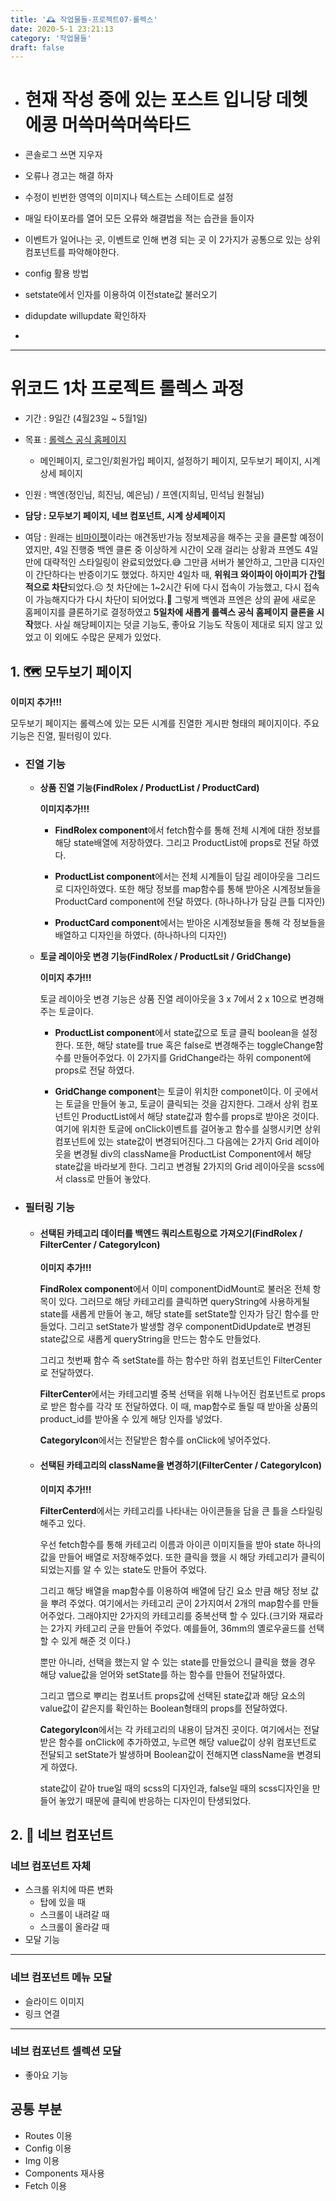 ```yaml
---
title: '🕰 작업물들-프로젝트07-롤렉스'
date: 2020-5-1 23:21:13
category: '작업물들'
draft: false
---
```


- # 현재 작성 중에 있는 포스트 입니당 데헷 에콩 머쓱머쓱머쓱타드

- 콘솔로그 쓰면 지우자

- 오류나 경고는 해결 하자

- 수정이 빈번한 영역의 이미지나 텍스트는 스테이트로 설정

- 매일 타이포라를 열어 모든 오류와 해결법을 적는 습관을 들이자

- 이벤트가 일어나는 곳, 이벤트로 인해 변경 되는 곳 이 2가지가 공통으로 있는 상위 컴포넌트를 파악해야한다.

- config 활용 방법

- setstate에서 인자를 이용하여 이전state값 불러오기

- didupdate willupdate 확인하자

- 

---

# 위코드 1차 프로젝트 롤렉스 과정

- 기간 : 9일간 (4월23일 ~ 5월1일)
- 목표 : [롤렉스 공식 홈페이지](https://www.rolex.com/ko)
  - 메인페이지, 로그인/회원가입 페이지, 설정하기 페이지, 모두보기 페이지, 시계 상세 페이지

- 인원 : 백엔(정인님, 희진님, 예은님) / 프엔(지희님, 민석님 원철님)

- **담당 : 모두보기 페이지, 네브 컴포넌트, 시계 상세페이지**

- 여담 : 원래는 [비마이펫](https://mypetlife.co.kr/map/)이라는 애견동반가능 정보제공을 해주는 곳을 클론할 예정이였지만, 4일 진행중 백엔 클론 중 이상하게 시간이 오래 걸리는 상황과 프엔도 4일만에 대략적인 스타일링이 완료되었었다.😅 그만큼 서버가 불안하고, 그만큼 디자인이 간단하다는 반증이기도 했었다. 하지만 4일차 때, **위워크 와이파이 아이피가 간헐적으로 차단**되었다.☹️ 첫 차단에는 1~2시간 뒤에 다시 접속이 가능했고, 다시 접속이 가능해지다가 다시 차단이 되어었다.😤 그렇게 백엔과 프엔은 상의 끝에 새로운 홈페이지를 클론하기로 결정하였고 **5일차에 새롭게 롤렉스 공식 홈페이지 클론을 시작**했다. 사실 해당페이지는 덧글 기능도, 좋아요 기능도 작동이 제대로 되지 않고 있었고 이 외에도 수많은 문제가 있었다.



## 1. 🗺 모두보기 페이지

**이미지 추가!!!**

모두보기 페이지는 롤렉스에 있는 모든 시계를 진열한 게시판 형태의 페이지이다. 주요 기능은 진열, 필터링이 있다.

- ### 진열 기능

  - **상품 진열 기능(FindRolex / ProductList / ProductCard)**

    **이미지추가!!!**

    - **FindRolex component**에서 fetch함수를 통해 전체 시계에 대한 정보를 해당 state배열에 저장하였다. 그리고 ProductList에 props로 전달 하였다.

    - **ProductList component**에서는 전체 시계들이 담길 레이아웃을 그리드로 디자인하였다. 또한 해당 정보를 map함수를 통해 받아온 시계정보들을 ProductCard component에 전달 하였다. (하나하나가 담길 큰틀 디자인)

    - **ProductCard component**에서는 받아온 시계정보들을 통해 각 정보들을 배열하고 디자인을 하였다. (하나하나의 디자인)

  

  - **토글 레이아웃 변경 기능(FindRolex / ProductLsit / GridChange)**

    **이미지 추가!!!**

    토글 레이아웃 변경 기능은 상품 진열 레이아웃을 3 x 7에서 2 x 10으로 변경해주는 토글이다.

    - **ProductList component**에서 state값으로 토글 클릭 boolean을 설정한다. 또한, 해당 state를 true 혹은 false로 변경해주는 toggleChange함수를 만들어주었다. 이 2가지를 GridChange라는 하위 component에 props로 전달 하였다.

    - **GridChange component**는 토글이 위치한 componet이다. 이 곳에서는 토글을 만들어 놓고, 토글이 클릭되는 것을 감지한다. 그래서 상위 컴포넌트인 ProductList에서 해당 state값과 함수를 props로 받아온 것이다. 여기에 위치한 토글에 onClick이벤트를 걸어놓고 함수를 실행시키면 상위컴포넌트에 있는 state값이 변경되어진다.그 다음에는 2가지 Grid 레이아웃을 변경될 div의 className을 ProductList Component에서 해당 state값을 바라보게 한다. 그리고 변경될 2가지의 Grid 레이아웃을 scss에서 class로 만들어 놓았다.

    

- ### 필터링 기능

  - #### 선택된 카테고리 데이터를 백엔드 쿼리스트링으로 가져오기(FindRolex / FilterCenter / CategoryIcon)
  
    **이미지 추가!!!**
  
    **FindRolex component**에서 이미 componentDidMount로 불러온 전체 항목이 있다. 그러므로 해당 카테고리를 클릭하면 queryString에 사용하게될 state를 새롭게 만들어 놓고, 해당 state를 setState할 인자가 담긴 함수를 만들었다. 그리고 setState가 발생할 경우 componentDidUpdate로  변경된 state값으로 새롭게 queryString을 만드는 함수도 만들었다.
  
    그리고 첫번째 함수 즉 setState를 하는 함수만 하위 컴포넌트인 FilterCenter로 전달하였다.
  
    **FilterCenter**에서는 카테고리별 중복 선택을 위해 나누어진 컴포넌트로 props로 받은 함수를 각각 또 전달하였다. 이 때, map함수로 돌릴 때 받아올 상품의 product_id를 받아올 수 있게 해당 인자를 넣었다.
  
    **CategoryIcon**에서는 전달받은 함수를 onClick에 넣어주었다.
  
    
  
  - #### 선택된 카테고리의 className을 변경하기(FilterCenter / CategoryIcon)
  
    **이미지 추가!!!**
  
    **FilterCenterd**에서는 카테고리를 나타내는 아이콘들을 담을 큰 틀을 스타일링 해주고 있다. 
  
    우선 fetch함수를 통해 카테고리 이름과 아이콘 이미지들을 받아 state 하나의 값을 만들어 배열로 저장해주었다. 또한 클릭을 했을 시 해당 카테고리가 클릭이 되었는지를 알 수 있는 state도 만들어 주었다.
  
    그리고 해당 배열을 map함수를 이용하여 배열에 담긴 요소 만큼 해당 정보 값을 뿌려 주었다. 여기에서는 카테고리 군이 2가지여서 2개의 map함수를 만들어주었다. 그래야지만 2가지의 카테고리를 중복선택 할 수 있다.(크기와 재료라는 2가지 카테고리 군을 만들어 주었다. 예를들어, 36mm의 옐로우골드를 선택할 수 있게 해준 것 이다.)
  
    뿐만 아니라, 선택을 했는지 알 수 있는 state를 만들었으니 클릭을 했을 경우 해당 value값을 얻어와 setState를 하는 함수를 만들어 전달하였다.
  
    그리고 맵으로 뿌리는 컴포너트 props값에 선택된 state값과 해당 요소의 value값이 같은지를 확인하는 Boolean형태의 props를 전달하였다.
  
    **CategoryIcon**에서는 각 카테고리의 내용이 담겨진 곳이다. 여기에서는 전달받은 함수를 onClick에 추가하였고, 누르면 해당 value값이 상위 컴포넌트로 전달되고 setState가 발생하며 Boolean값이 전해지면 className을 변경되게 하였다.
  
    state값이 같아 true일 때의 scss의 디자인과, false일 때의 scss디자인을 만들어 놓았기 때문에 클릭에 반응하는 디자인이 탄생되었다.
  
    

## 2. 🧭 네브 컴포넌트

### 네브 컴포넌트 자체

- 스크롤 위치에 따른 변화
  - 탑에 있을 때
  - 스크롤이 내려갈 때
  - 스크롤이 올라갈 때
- 모달 기능

---

### 네브 컴포넌트 메뉴 모달

- 슬라이드 이미지
- 링크 연결

---

### 네브 컴포넌트 셀렉션 모달

- 좋아요 기능



## 공통 부분

- Routes 이용
- Config 이용
- Img 이용
- Components 재사용
- Fetch 이용